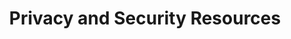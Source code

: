 ---
title: "Privacy and Security Resources"
date: 
draft: false
type: resources
image: 
description: "Here you can find a list of resources to aid you in enhancing your digital privacy and security. All of these have been personally read, watched and listened to by me and/or are what I regularly consult."
toc: false
---